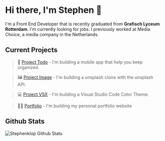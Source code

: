 # Hi there, I'm Stephen 👋 

I'm a Front End Developer that is recently graduated from <strong>Grafisch Lyceum Rotterdam</strong>. I'm currently looking for jobs. I previously worked at Media Choice, a media company in the Netherlands.

## Current Projects <br/>

> 📱 [Project Todo](https://github.com/Stephenklop/Project-Todo) - I'm building a mobile app that help you keep organized. </br>

> 🖼️ [Project Image](https://github.com/Stephenklop/Project-Image) - I'm building a unsplash clone with the unsplash API. </br>

> 💻 [Project VSX](https://github.com/Stephenklop/Project-VSX) - I'm building a Visual Studio Code Color Theme. <br/>

> 🙋‍♂️ [Portfolio](https://github.com/Stephenklop/Portfolio) - I'm building my personal portfolio website <br/>

## Github Stats <br/>

<img src="https://github-readme-stats.vercel.app/api?username=stephenklop" alt="Stephenklop Github Stats" /> 
